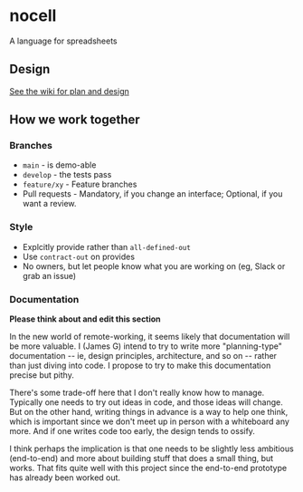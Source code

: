 # nocell

A language for spreadsheets

## Design

[See the wiki for plan and design](https://github.com/alan-turing-institute/nocell/wiki)

## How we work together

### Branches

* `main` - is demo-able
* `develop` - the tests pass
* `feature/xy` - Feature branches
* Pull requests - Mandatory, if you change an interface; Optional, if you want a review.

### Style 

* Explcitly provide rather than `all-defined-out`
* Use `contract-out` on provides
* No owners, but let people know what you are working on (eg, Slack or grab an issue)

### Documentation

**Please think about and edit this section**

In the new world of remote-working, it seems likely that documentation will be
more valuable. I (James G) intend to try to write more "planning-type"
documentation -- ie, design principles, architecture, and so on -- rather than
just diving into code. I propose to try to make this documentation precise but
pithy.

There's some trade-off here that I don't really know how to manage. Typically
one needs to try out ideas in code, and those ideas will change. But on the
other hand, writing things in advance is a way to help one think, which is
important since we don't meet up in person with a whiteboard any more. And if
one writes code too early, the design tends to ossify.

I think perhaps the implication is that one needs to be slightly less ambitious
(end-to-end) and more about building stuff that does a small thing, but
works. That fits quite well with this project since the end-to-end prototype has
already been worked out.

